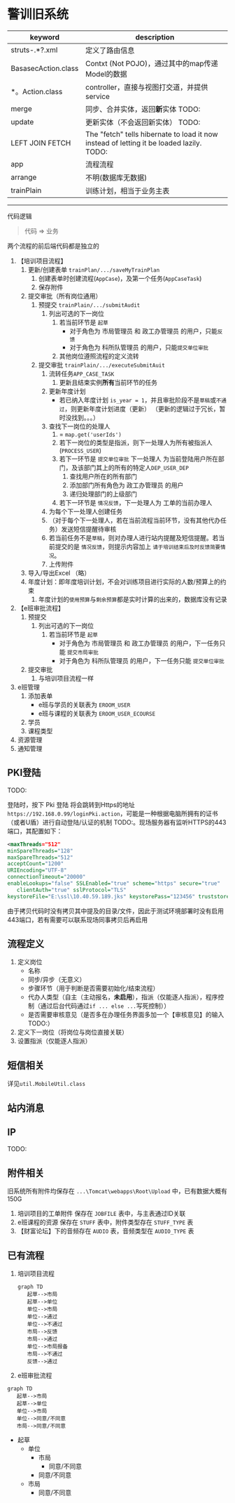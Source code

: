 # 警训旧系统

keyword | description
-|-
struts-.*?.xml | 定义了路由信息
BasasecAction.class | Contxt (Not POJO)，通过其中的map传递Model的数据
*。Action.class | controller，直接与视图打交道，并提供service
merge | 同步、合并实体，返回**新**实体 TODO:
update | 更新实体（不会返回新实体） TODO:
LEFT JOIN FETCH | The "fetch" tells hibernate to load it now instead of letting it be loaded lazily. TODO:
app | 流程流程
arrange | 不明(数据库无数据)
trainPlain | 训练计划，相当于业务主表

---

代码逻辑

> 代码 => 业务

两个流程的前后端代码都是独立的

1. 【培训项目流程】
   1. 更新/创建表单 `trainPlan/.../saveMyTrainPlan`
      1. 创建表单时创建流程(`AppCase`)，及第一个任务(`AppCaseTask`)
      2. 保存附件
   2. 提交审批（所有岗位通用）
      1. 预提交 `trainPlain/.../submitAudit`
         1. 列出可选的下一岗位
            1. 若当前环节是 `起草`
               - 对于角色为 市局管理员 和 政工办管理员 的用户，只能`反馈`
               - 对于角色为 科所队管理员 的用户，只能`提交单位审批`
            2. 其他岗位遵照流程的定义流转
      2. 提交审批 `trainPlain/.../executeSubmitAuit`
         1. 流转任务`APP_CASE_TASK`
            1. 更新且结束实例**所有**当前环节的任务
         2. 更新年度计划
            - 若已纳入年度计划 `is_year = 1`，并且审批阶段不是`草稿`或`不通过`，则更新年度计划进度（更新） （更新的逻辑过于冗长，暂时没找到。。。）
         3. 查找下一岗位的处理人
            1. = `map.get('userIds')`
            2. 若下一岗位的类型是指派，则下一处理人为所有被指派人(`PROCESS_USER`)
            3. 若下一环节是 `提交单位审批` 下一处理人 为当前登陆用户所在部门，及该部门其上的所有的特定人`DEP_USER_DEP`
               1. 查找用户所在的所有部门
               2. 添加部门所有角色为 政工办管理员 的用户
               3. 递归处理部门的上级部门
            4. 若下一环节是 `情况反馈`，下一处理人为 工单的当前办理人
         4. 为每个下一处理人创建任务
         5. （对于每个下一处理人，若在当前流程当前环节，没有其他代办任务）发送短信提醒待审核
         6. 若当前任务不是`草稿`，则对办理人进行站内提醒及短信提醒。若当前提交的是 `情况反馈`，则提示内容加上 `请于培训结束后及时反馈简要情况`。
         7. 上传附件
   3. 导入/导出Excel （略）
   4. 年度计划：即年度培训计划，不会对训练项目进行实际的人数/预算上的约束
      1. 年度计划的`使用预算`与`剩余预算`都是实时计算的出来的，数据库没有记录
2. 【e班审批流程】
   1. 预提交
      1. 列出可选的下一岗位
         1. 若当前环节是 `起草`
            - 对于角色为 市局管理员 和 政工办管理员 的用户，下一任务只能 `提交市局审批`
            - 对于角色为 科所队管理员 的用户，下一任务只能 `提交单位审批`
   2. 提交审批
      1. 与培训项目流程一样
3. e班管理
   1. 添加表单
      - e班与学员的关联表为 `EROOM_USER`
      - e班与课程的关联表为 `EROOM_USER_ECOURSE`
   2. 学员
   3. 课程类型
4. 资源管理
5. 通知管理

## PKI登陆

TODO:

登陆时，按下 Pki 登陆 将会跳转到Https的地址 `https://192.168.0.99/loginPki.action`，可能是一种根据电脑所拥有的证书（或者U盾）进行自动登陆/认证的机制 TODO:。现场服务器有监听HTTPS的443端口，其配置如下：

```xml
<maxThreads="512"
minSpareThreads="128"
maxSpareThreads="512"
acceptCount="1200"
URIEncoding="UTF-8"
connectionTimeout="20000"
enableLookups="false" SSLEnabled="true" scheme="https" secure="true"
   clientAuth="true" sslProtocol="TLS" 
keystoreFile="E:\ssl\10.40.59.189.jks" keystorePass="123456" truststoreFile="E:\ssl\cacerts" truststorePass="changeit"/>
```

由于拷贝代码时没有拷贝其中提及的目录/文件，因此于测试环境部署时没有启用443端口，若有需要可以联系现场同事拷贝后再启用

## 流程定义

1. 定义岗位
   - 名称
   - 同步/异步（无意义）
   - 步骤环节（用于判断是否需要初始化/结束流程）
   - 代办人类型（自主（主动报名，**未启用**），指派（仅能逐人指派），程序控制（通过后台代码通过`if ... else ...`写死控制））
   - 是否需要审核意见（是否多在办理任务界面多加一个【审核意见】的输入 TODO:）
2. 定义下一岗位（将岗位与岗位直接关联）
3. 设置指派（仅能逐人指派）

## 短信相关

详见`util.MobileUtil.class`

## 站内消息

## IP

TODO:

## 附件相关

旧系统所有附件均保存在 `...\Tomcat\webapps\Root\Upload` 中，已有数据大概有150G

1. 培训项目的工单附件 保存在 `JOBFILE` 表中，与主表通过ID关联
2. e班课程的资源 保存在 `STUFF` 表中，附件类型存在 `STUFF_TYPE` 表
3. 【财富论坛】下的音频存在 `AUDIO` 表，音频类型在 `AUDIO_TYPE` 表

## 已有流程

1. 培训项目流程

   ```mermaid
   graph TD
      起草-->市局
      起草-->单位
      单位-->市局
      单位-->通过
      单位-->不通过
      市局-->反馈
      市局-->通过
      单位-->市局报备
      市局-->不通过
      反馈-->通过
   ```

2. e班审批流程

 ```mermaid
 graph TD
    起草-->市局
    起草-->单位
    单位-->市局
    单位-->同意/不同意
    市局-->同意/不同意
 ```

- 起草
  - 单位
    - 市局
      - 同意/不同意
    - 同意/不同意
  - 市局
    - 同意/不同意
